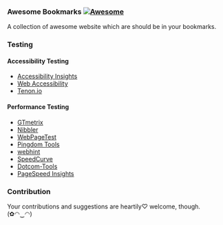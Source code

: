 ### **Awesome Bookmarks** [![Awesome](https://cdn.rawgit.com/sindresorhus/awesome/d7305f38d29fed78fa85652e3a63e154dd8e8829/media/badge.svg)](https://github.com/sindresorhus/awesome)

A collection of awesome website which are should be in your bookmarks.

### Testing

#### Accessibility Testing

- [Accessibility Insights](https://accessibilityinsights.io/)
- [Web Accessibility](https://www.webaccessibility.com/)
- [Tenon.io](https://tenon.io/)

#### Performance Testing

- [GTmetrix](https://gtmetrix.com/)
- [Nibbler](https://nibbler.silktide.com/)
- [WebPageTest](https://www.webpagetest.org/)
- [Pingdom Tools](https://tools.pingdom.com/)
- [webhint](https://webhint.io/)
- [SpeedCurve](https://speedcurve.com/)
- [Dotcom-Tools](https://www.dotcom-tools.com/website-speed-test.aspx)
- [PageSpeed Insights](https://developers.google.com/speed/pagespeed/insights/)

### Contribution

Your contributions and suggestions are heartily♡ welcome, though. (✿◠‿◠)
